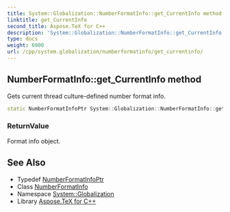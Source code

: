 ```yaml
---
title: System::Globalization::NumberFormatInfo::get_CurrentInfo method
linktitle: get_CurrentInfo
second_title: Aspose.TeX for C++
description: 'System::Globalization::NumberFormatInfo::get_CurrentInfo method. Gets current thread culture-defined number format info in C++.'
type: docs
weight: 6000
url: /cpp/system.globalization/numberformatinfo/get_currentinfo/
---
```

## NumberFormatInfo::get_CurrentInfo method


Gets current thread culture-defined number format info.

```cpp
static NumberFormatInfoPtr System::Globalization::NumberFormatInfo::get_CurrentInfo()
```


### ReturnValue

Format info object.

## See Also

* Typedef [NumberFormatInfoPtr](../../numberformatinfoptr/)
* Class [NumberFormatInfo](../)
* Namespace [System::Globalization](../../)
* Library [Aspose.TeX for C++](../../../)
